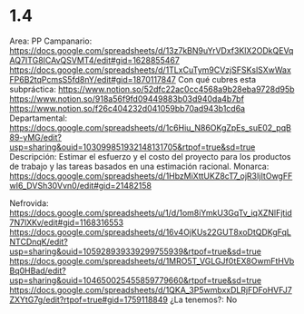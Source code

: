 # 1.4

Area: PP
Campanario: https://docs.google.com/spreadsheets/d/13z7kBN9uYrVDxf3KlX2ODkQEVqAQ7ITG8ICAvQSVMT4/edit#gid=1628855467
https://docs.google.com/spreadsheets/d/1TLxCuTym9CVzjSFSKslSXwWaxFP6B2tqPcmsS5fd8nY/edit#gid=1870117847
Con qué cubres esta subpráctica: https://www.notion.so/52dfc22ac0cc4568a9b28eba9728d95b 
https://www.notion.so/918a56f9fd09449883b03d940da4b7bf 
https://www.notion.so/f26c404232d041059bb70ad943b1cd6a 
Departamental: https://docs.google.com/spreadsheets/d/1c6Hiu_N86OKgZpEs_suE02_pqB89-yMG/edit?usp=sharing&ouid=103099851932148131705&rtpof=true&sd=true
Descripción: Estimar el esfuerzo y el costo del proyecto para los productos de trabajo y las tareas basados en una estimación racional.
Monarca: https://docs.google.com/spreadsheets/d/1HbzMiXttUKZ8cT7_ojR3IjItOwgFFwI6_DVSh30Vvn0/edit#gid=21482158

Nefrovida: https://docs.google.com/spreadsheets/u/1/d/1om8iYmkU3GqTv_iqXZNlFjtid7N7lXKv/edit#gid=1168316553 https://docs.google.com/spreadsheets/d/16v4OjKUs22GUT8xoDtQDKgFqLNTCDnqK/edit?usp=sharing&ouid=105928939339299755939&rtpof=true&sd=true
https://docs.google.com/spreadsheets/d/1MRO5T_VGLGJf0tEX8OwmFtHVbBq0HBad/edit?usp=sharing&ouid=104650025455859779660&rtpof=true&sd=true
https://docs.google.com/spreadsheets/d/1QKA_3P5wmbxxDLRjFDFoHVFJ7ZXYtG7g/edit?rtpof=true#gid=1759118849
¿La tenemos?: No